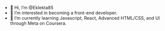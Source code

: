 - 👋 Hi, I’m @Eklekta85
- 👀 I’m interested in becoming a front-end developer.
- 🌱 I’m currently learning Javascript, React, Advanced HTML/CSS, and UI through Meta on Coursera.

<!---
Eklekta85/Eklekta85 is a ✨ special ✨ repository because its `README.md` (this file) appears on your GitHub profile.
You can click the Preview link to take a look at your changes.
--->
